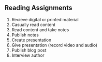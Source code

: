 ## Reading Assignments

1. Recieve digital or printed material
2. Casually read content
3. Read content and take notes
4. Publish notes
5. Create presentation
6. Give presentation (record video and audio)
7. Publish blog post
8. Interview author
